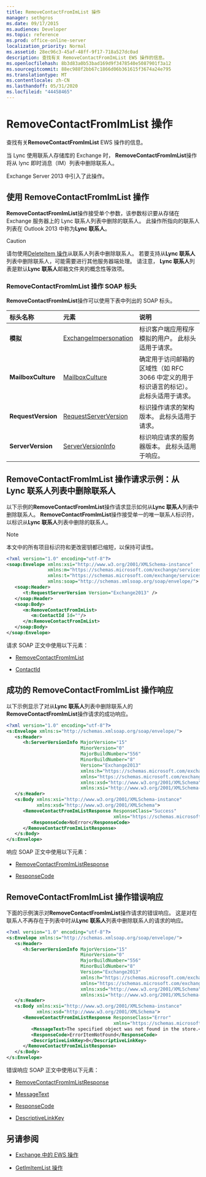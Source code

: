 ```yaml
---
title: RemoveContactFromImList 操作
manager: sethgros
ms.date: 09/17/2015
ms.audience: Developer
ms.topic: reference
ms.prod: office-online-server
localization_priority: Normal
ms.assetid: 28ec96c3-45af-48ff-9f17-718a527dc0ad
description: 查找有关 RemoveContactFromImList EWS 操作的信息。
ms.openlocfilehash: 8b3d83a0b53bad169d9f3478540e5087901f3a12
ms.sourcegitcommit: 88ec988f2bb67c1866d06b361615f3674a24e795
ms.translationtype: MT
ms.contentlocale: zh-CN
ms.lasthandoff: 05/31/2020
ms.locfileid: "44458465"
---
```

# <a name="removecontactfromimlist-operation"></a>RemoveContactFromImList 操作

查找有关**RemoveContactFromImList** EWS 操作的信息。 
  
当 Lync 使用联系人存储库的 Exchange 时， **RemoveContactFromImList**操作将从 lync 即时消息（IM）列表中删除联系人。 
  
Exchange Server 2013 中引入了此操作。
  
## <a name="using-the-removecontactfromimlist-operation"></a>使用 RemoveContactFromImList 操作

**RemoveContactFromImList**操作接受单个参数，该参数标识要从存储在 Exchange 服务器上的 Lync 联系人列表中删除的联系人。 此操作所指向的联系人列表在 Outlook 2013 中称为**Lync 联系人**。 
  
> [!CAUTION]
> 请勿使用[DeleteItem 操作](deleteitem-operation.md)从联系人列表中删除联系人。 若要支持从**Lync 联系人**列表中删除联系人，可能需要进行其他服务器端处理。 请注意， **Lync 联系人**列表是默认**Lync 联系人**邮箱文件夹的概念性等效项。 
  
### <a name="removecontactfromimlist-operation-soap-headers"></a>RemoveContactFromImList 操作 SOAP 标头

**RemoveContactFromImList**操作可以使用下表中列出的 SOAP 标头。 
  
|**标头名称**|**元素**|**说明**|
|:-----|:-----|:-----|
|**模拟** <br/> |[ExchangeImpersonation](exchangeimpersonation.md) <br/> |标识客户端应用程序模拟的用户。 此标头适用于请求。  <br/> |
|**MailboxCulture** <br/> |[MailboxCulture](mailboxculture.md) <br/> |确定用于访问邮箱的区域性（如 RFC 3066 中定义的用于标识语言的标记）。 此标头适用于请求。  <br/> |
|**RequestVersion** <br/> |[RequestServerVersion](requestserverversion.md) <br/> |标识操作请求的架构版本。 此标头适用于请求。  <br/> |
|**ServerVersion** <br/> |[ServerVersionInfo](serverversioninfo.md) <br/> |标识响应请求的服务器版本。 此标头适用于响应。  <br/> |
   
## <a name="removecontactfromimlist-operation-request-example-remove-a-contact-from-the-lync-contacts-list"></a>RemoveContactFromImList 操作请求示例：从 Lync 联系人列表中删除联系人

以下示例的**RemoveContactFromImList**操作请求显示如何从**Lync 联系人**列表中删除联系人。 **RemoveContactFromImList**操作接受单一的唯一联系人标识符，以标识从**Lync 联系人**列表中删除的联系人。 
  
> [!NOTE]
> 本文中的所有项目标识符和更改密钥都已缩短，以保持可读性。 
  
```XML
<?xml version="1.0" encoding="utf-8"?>
<soap:Envelope xmlns:xsi="http://www.w3.org/2001/XMLSchema-instance"
               xmlns:m="https://schemas.microsoft.com/exchange/services/2006/messages"
               xmlns:t="https://schemas.microsoft.com/exchange/services/2006/types"
               xmlns:soap="http://schemas.xmlsoap.org/soap/envelope/">
   <soap:Header>
      <t:RequestServerVersion Version="Exchange2013" />
   </soap:Header>
   <soap:Body>
      <m:RemoveContactFromImList>
         <m:ContactId Id=""/>
      </m:RemoveContactFromImList>
   </soap:Body>
</soap:Envelope>

```

请求 SOAP 正文中使用以下元素：
  
- [RemoveContactFromImList](removecontactfromimlist.md)
    
- [ContactId](contactid.md)
    
## <a name="successful-removecontactfromimlist-operation-response"></a>成功的 RemoveContactFromImList 操作响应

以下示例显示了对从**Lync 联系人**列表中删除联系人的**RemoveContactFromImList**操作请求的成功响应。 
  
```XML
<?xml version="1.0" encoding="utf-8"?>
<s:Envelope xmlns:s="http://schemas.xmlsoap.org/soap/envelope/">
   <s:Header>
      <h:ServerVersionInfo MajorVersion="15" 
                           MinorVersion="0" 
                           MajorBuildNumber="556" 
                           MinorBuildNumber="8" 
                           Version="Exchange2013" 
                           xmlns:h="https://schemas.microsoft.com/exchange/services/2006/types" 
                           xmlns="https://schemas.microsoft.com/exchange/services/2006/types" 
                           xmlns:xsd="http://www.w3.org/2001/XMLSchema" 
                           xmlns:xsi="http://www.w3.org/2001/XMLSchema-instance"/>
   </s:Header>
   <s:Body xmlns:xsi="http://www.w3.org/2001/XMLSchema-instance" 
           xmlns:xsd="http://www.w3.org/2001/XMLSchema">
      <RemoveContactFromImListResponse ResponseClass="Success" 
                                       xmlns="https://schemas.microsoft.com/exchange/services/2006/messages">
         <ResponseCode>NoError</ResponseCode>
      </RemoveContactFromImListResponse>
   </s:Body>
</s:Envelope>
```

响应 SOAP 正文中使用以下元素：
  
- [RemoveContactFromImListResponse](removecontactfromimlistresponse.md)
    
- [ResponseCode](responsecode.md)
    
## <a name="removecontactfromimlist-operation-error-response"></a>RemoveContactFromImList 操作错误响应

下面的示例演示对**RemoveContactFromImList**操作请求的错误响应。 这是对在联系人不再存在于列表中时从**Lync 联系人**列表中删除联系人的请求的响应。 
  
```XML
<?xml version="1.0" encoding="utf-8"?>
<s:Envelope xmlns:s="http://schemas.xmlsoap.org/soap/envelope/">
   <s:Header>
      <h:ServerVersionInfo MajorVersion="15" 
                           MinorVersion="0" 
                           MajorBuildNumber="556" 
                           MinorBuildNumber="8" 
                           Version="Exchange2013" 
                           xmlns:h="https://schemas.microsoft.com/exchange/services/2006/types" 
                           xmlns="https://schemas.microsoft.com/exchange/services/2006/types" 
                           xmlns:xsd="http://www.w3.org/2001/XMLSchema" 
                           xmlns:xsi="http://www.w3.org/2001/XMLSchema-instance"/>
   </s:Header>
   <s:Body xmlns:xsi="http://www.w3.org/2001/XMLSchema-instance" 
           xmlns:xsd="http://www.w3.org/2001/XMLSchema">
      <RemoveContactFromImListResponse ResponseClass="Error" 
                                       xmlns="https://schemas.microsoft.com/exchange/services/2006/messages">
         <MessageText>The specified object was not found in the store.</MessageText>
         <ResponseCode>ErrorItemNotFound</ResponseCode>
         <DescriptiveLinkKey>0</DescriptiveLinkKey>
      </RemoveContactFromImListResponse>
   </s:Body>
</s:Envelope>

```

错误响应 SOAP 正文中使用以下元素：
  
- [RemoveContactFromImListResponse](removecontactfromimlistresponse.md)
    
- [MessageText](messagetext.md)
    
- [ResponseCode](responsecode.md)
    
- [DescriptiveLinkKey](descriptivelinkkey.md)
    
## <a name="see-also"></a>另请参阅

- [Exchange 中的 EWS 操作](ews-operations-in-exchange.md)
    
- [GetImItemList 操作](getimitemlist-operation.md)
    

